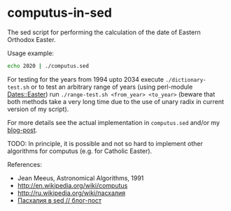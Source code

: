 # computus-in-sed

The sed script for performing the calculation of the date of Eastern Orthodox Easter.

Usage example:
```bash
echo 2020 | ./computus.sed
```

For testing for the years from 1994 upto 2034 execute `./dictionary-test.sh` or
to test an arbitrary range of years (using perl-module [Dates::Easter](dates-easter)) run
`./range-test.sh <from_year> <to_year>` (beware that both methods take a very long time due to
the use of unary radix in current version of my script).

For more details see the actual implementation in `computus.sed` and/or my [blog-post][computus-in-sed].

TODO: In principle, it is possible and not so hard to implement other
algorithms for computus (e.g. for Catholic Easter).

References:
- Jean Meeus, Astronomical Algorithms, 1991
- http://en.wikipedia.org/wiki/computus
- http://ru.wikipedia.org/wiki/пасхалия
- [Пасхалия в sed // блог-пост][computus-in-sed]

[computus-in-sed]: http://circiter.tk/computus-in-sed
[dates-easter]: http://search.cpan.org/dist/Date-Easter
